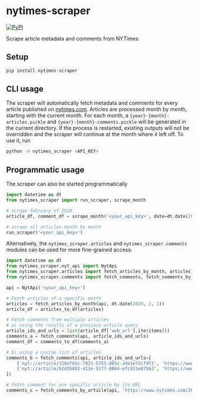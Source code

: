# nytimes-scraper

[![PyPI](https://img.shields.io/pypi/v/nytimes-scraper)](https://pypi.org/project/nytimes-scraper/)

Scrape article metadata and comments from NYTimes

## Setup
```bash
pip install nytimes-scraper
```

## CLI usage
The scraper will automatically fetch metadata and comments for every article published on
[nytimes.com](https://www.nytimes.com/).
Articles are processed month by month, starting with the current month.
For each month, a `{year}-{month}-articles.pickle` and `{year}-{month}-comments.pickle` will be
generated in the current directory.
If the process is restarted, existing outputs will not be overridden and the scraper will continue
at the month where it left off.
To use it, run
```bash
python -m nytimes_scraper <API_KEY>
```

## Programmatic usage
The scraper can also be started programmatically
```python
import datetime as dt
from nytimes_scraper import run_scraper, scrape_month

# scrape february of 2020
article_df, comment_df = scrape_month('<your_api_key>', date=dt.date(2020, 2, 1))

# scrape all articles month by month
run_scraper('<your_api_key>')
```

Alternatively, the `nytimes_scraper.articles` and `nytimes_scraper.comments` modules can be used for more
fine-grained access:
```python
import datetime as dt
from nytimes_scraper.nyt_api import NytApi
from nytimes_scraper.articles import fetch_articles_by_month, articles_to_df
from nytimes_scraper.comments import fetch_comments, fetch_comments_by_article, comments_to_df

api = NytApi('<your_api_key>')

# Fetch articles of a specific month
articles = fetch_articles_by_month(api, dt.date(2020, 2, 1))
article_df = articles_to_df(articles)

# Fetch comments from multiple articles
# a) using the results of a previous article query
article_ids_and_urls = list(article_df['web_url'].iteritems())
comments_a = fetch_comments(api, article_ids_and_urls)
comment_df = comments_to_df(comments_a)

# b) using a custom list of articles
comments_b = fetch_comments(api, article_ids_and_urls=[
    ('nyt://article/316ef65c-7021-5755-885c-a9e1ef2cfdf2', 'https://www.nytimes.com/2020/01/03/world/middleeast/trump-iran-suleimani.html'),
    ('nyt://article/b2d1b802-412e-51f7-8864-efc931e87bb3', 'https://www.nytimes.com/2020/01/04/opinion/impeachment-witnesses.html'),
])

# Fetch comment for one specific article by its URL
comments_c = fetch_comments_by_article(api, 'https://www.nytimes.com/2019/11/30/opinion/sunday/bernie-sanders.html')
```
